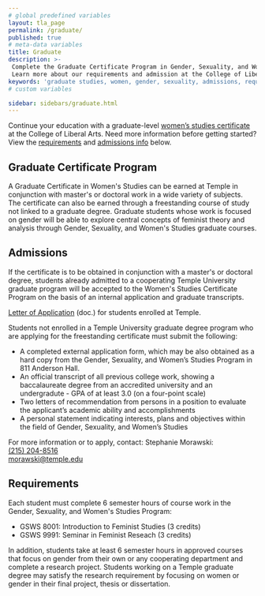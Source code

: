 ```yaml
---
# global predefined variables
layout: tla_page
permalink: /graduate/
published: true
# meta-data variables
title: Graduate
description: >-
 Complete the Graduate Certificate Program in Gender, Sexuality, and Women’s Studies at Temple University.
 Learn more about our requirements and admission at the College of Liberal Arts.
keywords: 'graduate studies, women, gender, sexuality, admissions, requirements'
# custom variables

sidebar: sidebars/graduate.html   
---
```

Continue your education with a graduate-level [women’s studies certificate](#graduate-certificate-program) at the College of Liberal Arts. Need more information before getting started? View the [requirements](#requirements) and [admissions info](#admissions) below.

## Graduate Certificate Program
A Graduate Certificate in Women's Studies can be earned at Temple in conjunction with master's or doctoral work in a wide variety of subjects. The certificate can also be earned through a freestanding course of study not linked to a graduate degree. Graduate students whose work is focused on gender will be able to explore central concepts of feminist theory and analysis through Gender, Sexuality, and Women's Studies graduate courses.

## Admissions
If the certificate is to be obtained in conjunction with a master's or doctoral degree, students already admitted to a cooperating Temple University graduate program will be accepted to the Women's Studies Certificate Program on the basis of an internal application and graduate transcripts.

[Letter of Application](https://docs.google.com/forms/d/1X91AKXU_kkMfan4n5kJflHmTK2ECClBht3xdVWWyXwc/edit) (doc.) for students enrolled at Temple.

Students not enrolled in a Temple University graduate degree program who are applying for the freestanding certificate must submit the following:

- A completed external application form, which may be also obtained as a hard copy from the Gender, Sexuality, and Women’s Studies Program in 811 Anderson Hall.
- An official transcript of all previous college work, showing a baccalaureate degree from an accredited university and an undergradute - GPA of at least 3.0 (on a four-point scale)
- Two letters of recommendation from persons in a position to evaluate the applicant’s academic ability and accomplishments
- A personal statement indicating interests, plans and objectives within the field of Gender, Sexuality, and Women’s Studies

For more information or to apply, contact:
Stephanie Morawski:<br/>
[(215) 204-8516](tel:2152048516)<br/>
[morawski@temple.edu](mailto:morawski@temple.edu)<br/>

## Requirements
Each student must complete 6 semester hours of course work in the Gender, Sexuality, and Women's Studies Program:

- GSWS 8001: Introduction to Feminist Studies (3 credits)
- GSWS 9991: Seminar in Feminist Reseach (3 credits)

In addition, students take at least 6 semester hours in approved courses that focus on gender from their own or any cooperating department and complete a research project. Students working on a Temple graduate degree may satisfy the research requirement by focusing on women or gender in their final project, thesis or dissertation.
